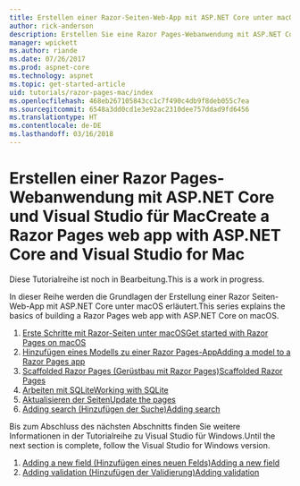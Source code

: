 ```yaml
---
title: Erstellen einer Razor-Seiten-Web-App mit ASP.NET Core unter macOS
author: rick-anderson
description: Erstellen Sie eine Razor Pages-Webanwendung mit ASP.NET Core und EF Core.
manager: wpickett
ms.author: riande
ms.date: 07/26/2017
ms.prod: aspnet-core
ms.technology: aspnet
ms.topic: get-started-article
uid: tutorials/razor-pages-mac/index
ms.openlocfilehash: 468eb267105843cc1c7f490c4db9f8deb055c7ea
ms.sourcegitcommit: 6548a3dd0cd1e3e92ac2310dee757ddad9fd6456
ms.translationtype: HT
ms.contentlocale: de-DE
ms.lasthandoff: 03/16/2018
---
```

# <a name="create-a-razor-pages-web-app-with-aspnet-core-and-visual-studio-for-mac"></a><span data-ttu-id="2fe2c-103">Erstellen einer Razor Pages-Webanwendung mit ASP.NET Core und Visual Studio für Mac</span><span class="sxs-lookup"><span data-stu-id="2fe2c-103">Create a Razor Pages web app with ASP.NET Core and Visual Studio for Mac</span></span>

<span data-ttu-id="2fe2c-104">Diese Tutorialreihe ist noch in Bearbeitung.</span><span class="sxs-lookup"><span data-stu-id="2fe2c-104">This is a work in progress.</span></span>

<span data-ttu-id="2fe2c-105">In dieser Reihe werden die Grundlagen der Erstellung einer Razor Seiten-Web-App mit ASP.NET Core unter macOS erläutert.</span><span class="sxs-lookup"><span data-stu-id="2fe2c-105">This series explains the basics of building a Razor Pages web app with ASP.NET Core on macOS.</span></span>

1. [<span data-ttu-id="2fe2c-106">Erste Schritte mit Razor-Seiten unter macOS</span><span class="sxs-lookup"><span data-stu-id="2fe2c-106">Get started with Razor Pages on macOS</span></span>](xref:tutorials/razor-pages-mac/razor-pages-start)
1. [<span data-ttu-id="2fe2c-107">Hinzufügen eines Modells zu einer Razor Pages-App</span><span class="sxs-lookup"><span data-stu-id="2fe2c-107">Adding a model to a Razor Pages app</span></span>](xref:tutorials/razor-pages-mac/model)
1. [<span data-ttu-id="2fe2c-108">Scaffolded Razor Pages (Gerüstbau mit Razor Pages)</span><span class="sxs-lookup"><span data-stu-id="2fe2c-108">Scaffolded Razor Pages</span></span>](xref:tutorials/razor-pages-mac/page)
1. [<span data-ttu-id="2fe2c-109">Arbeiten mit SQLite</span><span class="sxs-lookup"><span data-stu-id="2fe2c-109">Working with SQLite</span></span>](xref:tutorials/razor-pages-mac/sql)
1. [<span data-ttu-id="2fe2c-110">Aktualisieren der Seiten</span><span class="sxs-lookup"><span data-stu-id="2fe2c-110">Update the pages</span></span>](xref:tutorials/razor-pages-mac/da1)
1. [<span data-ttu-id="2fe2c-111">Adding search (Hinzufügen der Suche)</span><span class="sxs-lookup"><span data-stu-id="2fe2c-111">Adding search</span></span>](xref:tutorials/razor-pages-mac/search)

<span data-ttu-id="2fe2c-112">Bis zum Abschluss des nächsten Abschnitts finden Sie weitere Informationen in der Tutorialreihe zu Visual Studio für Windows.</span><span class="sxs-lookup"><span data-stu-id="2fe2c-112">Until the next section is complete, follow the Visual Studio for Windows version.</span></span>

1. [<span data-ttu-id="2fe2c-113">Adding a new field (Hinzufügen eines neuen Felds)</span><span class="sxs-lookup"><span data-stu-id="2fe2c-113">Adding a new field</span></span>](xref:tutorials/razor-pages/new-field)
1. [<span data-ttu-id="2fe2c-114">Adding validation (Hinzufügen der Validierung)</span><span class="sxs-lookup"><span data-stu-id="2fe2c-114">Adding validation</span></span>](xref:tutorials/razor-pages/validation)

